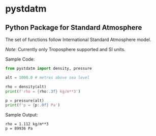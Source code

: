 # pystdatm

## Python Package for Standard Atmosphere

The set of functions follow International Standard Atmosphere model.

*Note*: Currently only Troposphere supported and SI units.

Sample Code:
``` python
from pystdatm import density, pressure

alt = 1000.0 # metres above sea level

rho = density(alt)
print(f'rho = {rho:.3f} kg/m**3')

p = pressure(alt)
print(f'p = {p:.0f} Pa')

```

Sample Output:
```
rho = 1.112 kg/m**3
p = 89936 Pa
```
